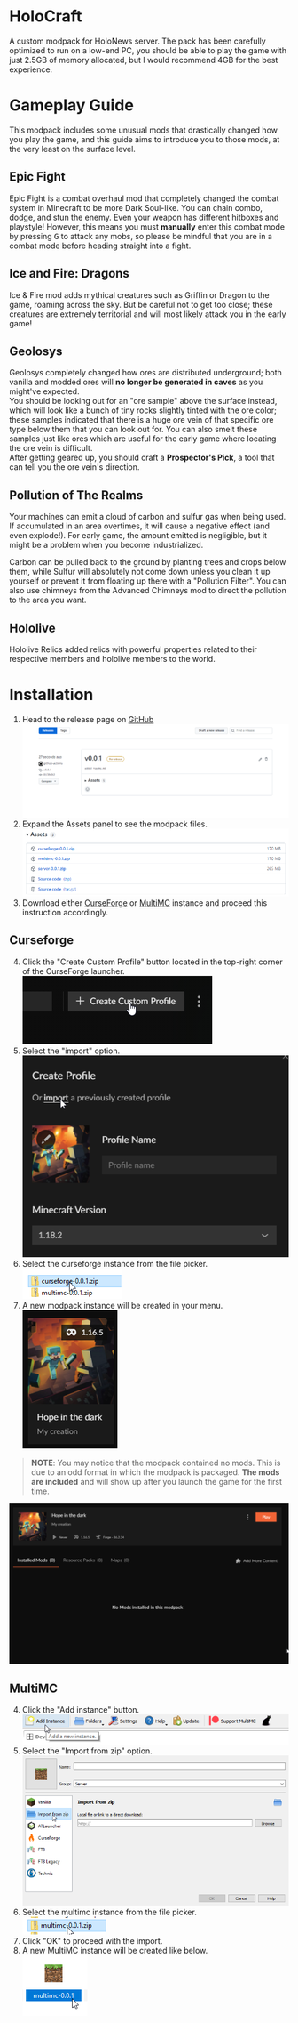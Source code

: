# HoloCraft

A custom modpack for HoloNews server. The pack has been carefully optimized to run on a low-end PC, you should be able to play the game with just 2.5GB of memory allocated, but I would recommend 4GB for the best experience.

# Gameplay Guide

This modpack includes some unusual mods that drastically changed how you play the game, and this guide aims to introduce you to those mods, at the very least on the surface level.

## Epic Fight

Epic Fight is a combat overhaul mod that completely changed the combat system in Minecraft to be more Dark Soul-like. You can chain combo, dodge, and stun the enemy. Even your weapon has different hitboxes and playstyle! However, this means you must __manually__ enter this combat mode by pressing <kbd>G</kbd> to attack any mobs, so please be mindful that you are in a combat mode before heading straight into a fight.

## Ice and Fire: Dragons

Ice & Fire mod adds mythical creatures such as Griffin or Dragon to the game, roaming across the sky. But be careful not to get too close; these creatures are extremely territorial and will most likely attack you in the early game!

## Geolosys

Geolosys completely changed how ores are distributed underground; both vanilla and modded ores will **no longer be generated in caves** as you might've expected.  
You should be looking out for an "ore sample" above the surface instead, which will look like a bunch of tiny rocks slightly tinted with the ore color; these samples indicated that there is a huge ore vein of that specific ore type below them that you can look out for. You can also smelt these samples just like ores which are useful for the early game where locating the ore vein is difficult.  
After getting geared up, you should craft a **Prospector's Pick**, a tool that can tell you the ore vein's direction.

## Pollution of The Realms

Your machines can emit a cloud of carbon and sulfur gas when being used. If accumulated in an area overtimes, it will cause a negative effect (and even explode!). For early game, the amount emitted is negligible, but it might be a problem when you become industrialized.

Carbon can be pulled back to the ground by planting trees and crops below them, while Sulfur will absolutely not come down unless you clean it up yourself or prevent it from floating up there with a "Pollution Filter". You can also use chimneys from the Advanced Chimneys mod to direct the pollution to the area you want.

## Hololive

Hololive Relics added relics with powerful properties related to their respective members and hololive members to the world.


# Installation

1. Head to the release page on [GitHub](https://github.com/oOBoomberOo/holocraft/releases) ![release-page](./assets/release-1.png)
2. Expand the Assets panel to see the modpack files. ![release-assets](./assets/release-2.png)
3. Download either [CurseForge](#curseforge) or [MultiMC](#multimc) instance and proceed this instruction accordingly.

## Curseforge

4. Click the "Create Custom Profile" button located in the top-right corner of the CurseForge launcher.  
![](./assets/curseforge-1.png)
6. Select the "import" option.  
![](./assets/curseforge-2.png)
7. Select the curseforge instance from the file picker.  
![](./assets/curseforge-3.png)
8. A new modpack instance will be created in your menu.  
![](./assets/curseforge-4.png)

> **NOTE**: You may notice that the modpack contained no mods. This is due to an odd format in which the modpack is packaged. **The mods are included** and will show up after you launch the game for the first time.

![](./assets/curseforge-5.png)

## MultiMC

4. Click the "Add instance" button.  
![](./assets/multimc-1.png)
5. Select the "Import from zip" option.  
![](./assets/multimc-2.png)
6. Select the multimc instance from the file picker.  
![](./assets/multimc-3.png)
7. Click "OK" to proceed with the import.
8. A new MultiMC instance will be created like below.  
![](./assets/multimc-4.png)
